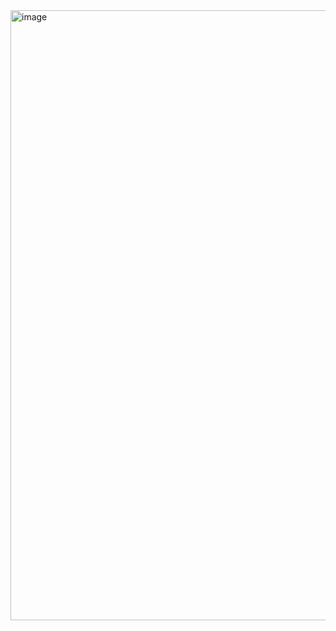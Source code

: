 <img width="1919" height="976" alt="image" src="https://github.com/user-attachments/assets/10e4b38f-44eb-48f5-b83f-e612d60b82a8" />
